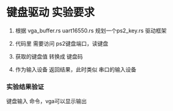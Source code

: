 #  键盘驱动 实验要求
1. 根据 vga_buffer.rs uart16550.rs 规划一个ps2_key.rs 驱动框架

2. 代码里 需要访问 ps2键盘端口，读键盘

3. 获取的键盘值 转换成 键盘码

4. 作为输入设备 返回结果，此时类似 串口的输入设备

### 实验结果验证

键盘输入 命令，vga可以显示输出
